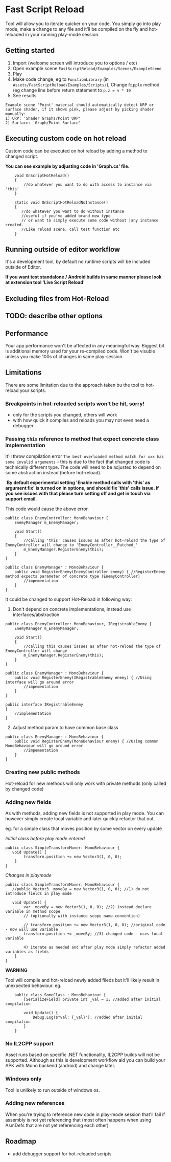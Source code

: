 ﻿# Fast Script Reload

Tool will allow you to iterate quicker on your code. You simply go into play mode, make a change to any file and it'll be compiled on the fly and hot-reloaded in your running play-mode session.

## Getting started
1) Import (welcome screen will introduce you to options / etc)
2) Open example scene `FastScriptReload/Examples/Scenes/ExampleScene`
3) Play
4) Make code change, eg to `FunctionLibrary` (in `Assets/FastScriptReload/Examples/Scripts/`), Change `Ripple` method (eg change line before return statement to `p.z = v * 10`
5) See results

```
Example scene 'Point' material should automatically detect URP or surface shader, if it shows pink, please adjust by picking shader manually:
1) URP: 'Shader Graphs/Point URP'
2) Surface: 'Graph/Point Surface'
```

## Executing custom code on hot reload
Custom code can be executed on hot reload by adding a method to changed script.

**You can see example by adjusting code in 'Graph.cs' file.**

```
    void OnScriptHotReload()
    {
        //do whatever you want to do with access to instance via 'this'
    }
```

```
    static void OnScriptHotReloadNoInstance()
    {
       //do whatever you want to do without instance
       //useful if you've added brand new type
       // or want to simply execute some code without |any instance created.
       //Like reload scene, call test function etc
    }
```

## Running outside of editor workflow

It's a development tool, by default no runtime scripts will be included outside of Editor.

**If you want test standalone / Android builds in same manner please look at extension tool 'Live Script Reload'**

## Excluding files from Hot-Reload

## TODO: describe other options

## Performance

Your app performance won't be affected in any meaningful way.
Biggest bit is additional memory used for your re-compiled code.
Won't be visuble unless you make 100s of changes in same play-session.

## Limitations
There are some limitation due to the approach taken bu the tool to hot-reload your scripts.

### Breakpoints in hot-reloaded scripts won't be hit, sorry!

- only for the scripts you changed, others will work
- with how quick it compiles and reloads you may not even need a debugger

### Passing `this` reference to method that expect concrete class implementation

It'll throw compilation error `The best overloaded method match for xxx has some invalid arguments` - this is due to the fact that changed code is technically different type.
The code will need to be adjusted to depend on some abstraction instead (before hot-reload).

`**By default experimental setting 'Enable method calls with 'this' as argument fix' is turned on in options, and should fix 'this' calls issue.
If you see issues with that please turn setting off and get in touch via support email.**

This code would cause the above error.
```
public class EnemyController: MonoBehaviour { 
    EnemyManager m_EnemyManager;

    void Start()
    {
        //calling 'this' causes issues as after hot-reload the type of EnemyController will change to 'EnemyController__Patched_'
        m_EnemyManager.RegisterEnemy(this);
    }
}

public class EnemyManager : MonoBehaviour {
    public void RegisterEnemy(EnemyController enemy) { //RegisterEnemy method expects parameter of concrete type (EnemyController) 
        //impementation
    }
}
```

It could be changed to support Hot-Reload in following way:

1) Don't depend on concrete implementations, instead use interfaces/abstraction
```
public class EnemyController: MonoBehaviour, IRegistrableEnemy { 
    EnemyManager m_EnemyManager;

    void Start()
    {
        //calling this causes issues as after hot-reload the type of EnemyController will change
        m_EnemyManager.RegisterEnemy(this);
    }
}

public class EnemyManager : MonoBehaviour {
    public void RegisterEnemy(IRegistrableEnemy enemy) { //Using interface will go around error
        //impementation
    }
}

public interface IRegistrableEnemy
{
    //implementation
}
```

2) Adjust method param to have common base class
```
public class EnemyManager : MonoBehaviour {
    public void RegisterEnemy(MonoBehaviour enemy) { //Using common MonoBehaviour will go around error
        //impementation
    }
}
```

### Creating new public methods
Hot-reload for new methods will only work with private methods (only called by changed code)

### Adding new fields
As with methods, adding new fields is not supported in play mode.
You can however simply create local variable and later quickly refactor that out.

eg. for a simple class that moves position by some vector on every update

*Initial class before play mode entered*
```
public class SimpleTransformMover: MonoBehaviour {
   void Update() {
        transform.position += new Vector3(1, 0, 0);
    }
}
```

*Changes in playmode*
```
public class SimpleTransformMover: MonoBehaviour {
   //public Vector3 _moveBy = new Vector3(1, 0, 0); //1) do not introduce fields in play mode
    
   void Update() {
        var _moveBy = new Vector3(1, 0, 0); //2) instead declare variable in method scope 
        // (optionally with instance scope name-convention)
   
        // transform.position += new Vector3(1, 0, 0); //original code - now will use variable
        transform.position += _moveBy; //3) changed code - uses local variable
        
        4) iterate as needed and after play mode simply refactor added variables as fields
    }
}
```

**WARNING**

Tool will compile and hot-reload newly added fileds but it'll likely result in unexpected behaviour. eg.
```
	public class SomeClass : MonoBehaviour {
        [SerializeField] private int _val = 1; //added after initial compilation
	    
	    void Update() {
	        Debug.Log($"val: {_val}"); //added after initial compilation
	    }
	}
```

### No IL2CPP support
Asset runs based on specific .NET functionality, IL2CPP builds will not be supported. Although as this is development workflow aid you can build your APK with Mono backend (android) and change later.

### Windows only
Tool is unlikely to run outside of windows os.

### Adding new references
When you're trying to reference new code in play-mode session that'll fail if assembly is not yet referencing that (most often happens when using AsmDefs that are not yet referencing each other)

## Roadmap
- add debugger support for hot-reloaded scripts